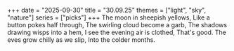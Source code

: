+++
date = "2025-09-30"
title = "30.09.25"
themes = ["light", "sky", "nature"]
series = ["picks"]
+++
The moon in sheepish yellows,
Like a button pokes half through,
The swirling cloud become a garb,
The shadows drawing wisps into a hem,
I see the evening air is clothed,
That's good. The eves grow chilly as we slip,
Into the colder months.
